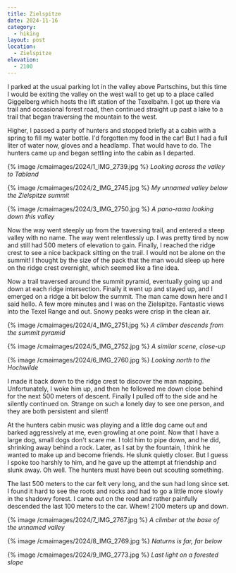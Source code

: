 ```yaml
---
title: Zielspitze
date: 2024-11-16
category:
  - hiking
layout: post
location:
  - Zielspitze
elevation:
  - 2100
---
```


I parked at the usual parking lot in the valley above Partschins, but this time
I would be exiting the valley on the west wall to get up to a place called
Giggelberg which hosts the lift station of the Texelbahn. I got up there via
trail and occasional forest road, then continued straight up past a lake
to a trail that began traversing the mountain to the west.

Higher, I passed a party of hunters and stopped briefly at a cabin with a spring
to fill my water bottle. I'd forgotten my food in the car! But I had a full
liter of water now, gloves and a headlamp. That would have to do. The hunters
came up and began settling into the cabin as I departed.

{% image /cmaimages/2024/1_IMG_2739.jpg %}
*Looking across the valley to Tabland*

{% image /cmaimages/2024/2_IMG_2745.jpg %}
*My unnamed valley below the Zielspitze summit*

{% image /cmaimages/2024/3_IMG_2750.jpg %}
*A pano-rama looking down this valley*

Now the way went steeply up from the traversing trail, and entered a steep valley
with no name. The way went relentlessly up. I was pretty tired by now and still
had 500 meters of elevation to gain. Finally, I reached the ridge crest to
see a nice backpack sitting on the trail. I would not be alone on the summit!
I thought by the size of the pack that the man would sleep up here on the
ridge crest overnight, which seemed like a fine idea.

Now a trail traversed around the summit pyramid, eventually going up and down
at each ridge intersection. Finally it went up and stayed up, and I emerged
on a ridge a bit below the summit. The man came down here and I said hello.
A few more minutes and I was on the Zielspitze. Fantastic views into the Texel
Range and out. Snowy peaks were crisp in the clean air.

{% image /cmaimages/2024/4_IMG_2751.jpg %}
*A climber descends from the summit pyramid*

{% image /cmaimages/2024/5_IMG_2752.jpg %}
*A similar scene, close-up*

{% image /cmaimages/2024/6_IMG_2760.jpg %}
*Looking north to the Hochwilde*

I made it back down to the ridge crest to discover the man napping. Unfortunately,
I woke him up, and then he followed me down close behind for the next 500 meters
of descent. Finally I pulled off to the side and he silently continued on.
Strange on such a lonely day to see one person, and they are both persistent
and silent!

At the hunters cabin music was playing and a little dog came out and barked
aggressively at me, even growling at one point. Now that I have a large dog,
small dogs don't scare me. I told him to pipe down, and he did, shrinking
away behind a rock. Later, as I sat by the fountain, I think he wanted to
make up and become friends. He slunk quietly closer. But I guess I spoke too
harshly to him, and he gave up the attempt at friendship and slunk away.
Oh well. The hunters must have been out scouting something.

The last 500 meters to the car felt very long, and the sun had long since set.
I found it hard to see the roots and rocks and had to go a little more slowly
in the shadowy forest. I came out on the road and rather painfully descended the
last 100 meters to the car. Whew! 2100 meters up and down.

{% image /cmaimages/2024/7_IMG_2767.jpg %}
*A climber at the base of the unnamed valley*

{% image /cmaimages/2024/8_IMG_2769.jpg %}
*Naturns is far, far below*

{% image /cmaimages/2024/9_IMG_2773.jpg %}
*Last light on a forested slope*

